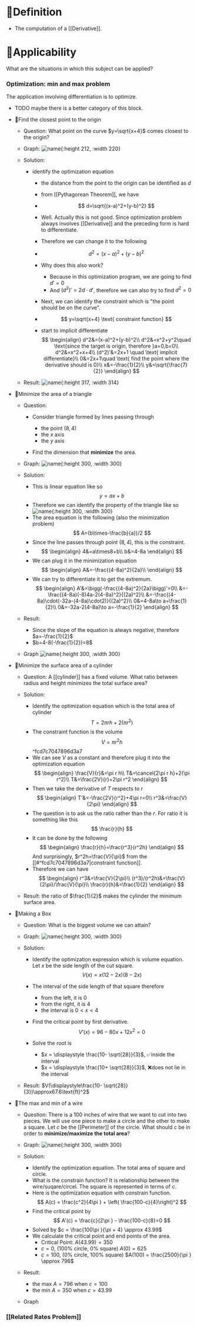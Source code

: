 # 📝Definition
- The computation of a [[Derivative]].

# 🤳Applicability
 What are the situations in which this subject can be applied?
### Optimization: min and max problem
The application involving differentiation is to optimize.
- TODO maybe there is a better category of this block.
- 📌Find the closest point to the origin
    - Question: What point on the curve $y=\sqrt{x+4}$ comes closest to the origin?
    - Graph:
      ![name](../assets/y_sqrt_x_4.svg){:height 212, :width 220}
    - Solution:
        - identify the optimization equation
            - the distance from the point to the origin can be identified as $d$
            - from [[Pythagorean Theorem]], we have
            - $$
              d=\sqrt{(x-a)^2+(y-b)^2}
              $$
            - Well. Actually this is not good. Since optimization problem always involves [[Derivative]] and the preceding form is hard to differentiate.
            - Therefore we can change it to the following
            - $$
              d^2=(x-a)^2+(y-b)^2
              $$
            - Why does this also work?
                - Because in this optimization program, we are going to find $d'=0$
                - And $(d^2)'=2d\cdot d'$, therefore we can also try to find $d^2=0$
                
            - Next, we can identify the constraint which is "the point should be on the curve".
            - $$
              y=\sqrt{x+4}  \text{ constraint function}
              $$
            - start to implicit differentiate
              $$
              \begin{align}
              d^2&=(x-a)^2+(y-b)^2\\
              d^2&=x^2+y^2\quad \text{since the target is origin, therefore }a=0,b=0\\
              d^2&=x^2+x+4\\
              (d^2)'&=2x+1 \quad \text{ implicit differentiate}\\
              0&=2x+1\quad \text{ find the point where the derivative should is 0}\\
              x&=-\frac{1}{2}\\
              y&=\sqrt{\frac{7}{2}}
              \end{align}
              $$
            
    - Result:
      ![name](../assets/y_sqrt_x_4_smallest_dis.svg){:height 317, :width 314}
    
- 📌Minimize the area of a triangle
    - Question:
        - Consider triangle formed by lines passing through
            - the point $(8,4)$
            - the $x$ axis
            - the $y$ axis
            
        - Find the dimension that **minimize** the area.
        
    - Graph:
      ![name](../assets/Minimize_the_area_of_a_triangle.svg){:height 300, :width 300}
    - Solution:
        - This is linear equation like so
          $$
          y=ax+b
          $$
        - Therefore we can identify the property of the triangle like so
          ![name](../assets/Minimize_the_area_of_a_triangle_a.svg){:height 300, :width 300}
        - The area equation is the following (also the minimization problem)
          $$
          A=(b\times-\frac{b}{a})/2
          $$
        - Since the line passes through point $(8,4)$, this is the constraint.
        - $$
          \begin{align}
          4&=a\times8+b\\
          b&=4-8a
          \end{align}
          $$
        - We can plug it in the minimization equation
          $$
          \begin{align}
          A&=-\frac{(4-8a)^2}{2a}\\
          \end{align}
          $$
        - We can try to differentiate it to get the extremum.
          $$
          \begin{align}
          A'&=\bigg(-\frac{(4-8a)^2}{2a}\bigg)'=0\\
          &=-\frac{(4-8a)(-8)4a-2(4-8a)^2}{(2a)^2}\\
          &=-\frac{(4-8a)\cdot(-32a-(4-8a)\cdot2)}{(2a)^2}\\
          0&=4-8a\to a=\frac{1}{2}\\
          0&=-32a-2(4-8a)\to a=-\frac{1}{2}
          \end{align}
          $$
        
    - Result:
        - Since the slope of the equation is always negative, therefore $a=-\frac{1}{2}$
        - $b=4-8(-\frac{1}{2})=8$
        
    - Graph
      ![name](../assets/Minimize_the_area_of_a_triangle_b.svg){:height 300, :width 300}
    
- 📌Minimize the surface area of a cylinder
    - Question: A [[cylinder]] has a fixed volume. What ratio between radius and height minimizes the total surface area?
    - Solution:
        - Identify the optimization equation which is the total area of cylinder
          $$
          T=2\pi r h+2(\pi r^2)
          $$
        - The constraint function is the volume
          $$
          V=\pi r^2h
          $$ ^fcd7c7047896d3a7
        - We can see $V$ as a constant and therefore plug it into the optimization equation
          $$
          \begin{align}
          \frac{V}{r}&=\pi r h\\
          T&=\cancel{2\pi r h}+2(\pi r^2)\\
          T&=\frac{2V}{r}+2\pi r^2
          \end{align}
          $$
        - Then we take the derivative of $T$ respects to $r$
          $$
          \begin{align}
          T'&=-\frac{2V}{r^2}+4\pi r=0\\
          r^3&=\frac{V}{2\pi}
          \end{align}
          $$
        - The question is to ask us the ratio rather than the $r$. For ratio it is something like this
          $$
          \frac{r}{h}
          $$
        - It can be done by the following
          $$
          \begin{align}
          \frac{r}{h}=\frac{r^3}{r^2h}
          \end{align}
          $$
          And surprisingly, $r^2h=\frac{V}{\pi}$ from the [[#^fcd7c7047896d3a7|constraint function]].
        - Therefore we can have
          $$
          \begin{align}
          r^3&=\frac{V}{2\pi}\\
          (r^3)/(r^2h)&=\frac{V}{2\pi}/\frac{V}{\pi}\\
          \frac{r}{h}&=\frac{1}{2}
          \end{align}
          $$
        
    - Result: the ratio of $\frac{1}{2}$ makes the cylinder the minimum surface area.
    
- 📌Making a Box
    - Question: What is the biggest volume we can attain?
    - Graph:
      ![name](../assets/Making_a_Box.svg){:height 300, :width 300}
    - Solution:
        - Identify the optimization expression which is volume equation. Let $x$ be the side length of the cut square.
          $$
          V(x) = x(12-2x)(8-2x)
          $$
        - The interval of the side length of that square therefore
            - from the left, it is $0$
            - from the right, it is $4$
            - the interval is $0 < x < 4$
            
        - Find the critical point by first derivative.
          $$
          V'(x) = 96 - 80x + 12 x^2=0
          $$
        - Solve the root is
            - $x = \displaystyle \frac{10- \sqrt{28}}{3}$, ✅inside the interval
            - $x = \displaystyle \frac{10+ \sqrt{28}}{3}$, ❌does not lie in the interval
            
    - Result: $V(\displaystyle\frac{10- \sqrt{28}}{3})\approx67.6\text{ft}^2$
    
- 📌The max and min of a wire
    - Question: There is a 100 inches of wire that we want to cut into two pieces. We will use one piece to make a circle and the other to make a square. Let $c$ be the [[Perimeter]] of the circle. What should $c$ be in order to **minimize/maximize the total area**?
    - Graph:
      ![name](../assets/The_max_and_min_of_a_wire.svg){:height 300, :width 300}
    - Solution:
        - Identify the optimization equation. The total area of square and circle.
        - What is the constrain function? It is relationship between the wire/suqare/circel. The square is represented in terms of $c$.
        - Here is the optimization equation with constrain function. 
          $$
          A(c) = \frac{c^2}{4\pi } + \left( \frac{100-c}{4}\right)^2
          $$
        - Find the critical point by
          $$
          A'(c) = \frac{c}{2\pi } - \frac{100-c}{8}=0
          $$
        - Solved by $c = \frac{100\pi }{\pi + 4} \approx 43.99$
        - We calculate the critical point and end points of the area.
            - Critical Point: $A(43.99) = 350$
            - $c=0$, (100% circle, 0% square)  $A(0)= 625$
            - $c=100$, (0% circle, 100% square)  $A(100) = \frac{2500}{\pi } \approx 796$
            
    - Result:
        - the max $A=796$ when $c=100$
        - the min $A=350$ when $c=43.99$
        
    - Graph
    
### [[Related Rates Problem]]
